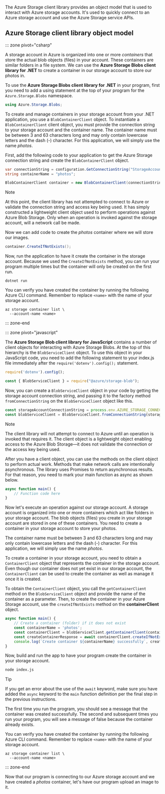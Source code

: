 The Azure Storage client library provides an object model that is used to interact with Azure storage accounts. It's used to quickly connect to an Azure storage account and use the Azure Storage service APIs. 

## Azure Storage client library object model

::: zone pivot="csharp"

A storage account in Azure is organized into one or more _containers_ that store the actual blob objects (files) in your account.  These containers are similar folders in a file system.  We can use the **Azure Storage Blobs client library for .NET** to create a container in our storage account to store our photos in.

To use the **Azure Storage Blobs client library for .NET** in your program, first you need to add a using statement at the top of your program for the `Azure.Storage.Blobs` namespace.

```csharp
using Azure.Storage.Blobs;
```

To create and manage containers in your storage account from your .NET application, you use a `BlobContainerClient` object. To instantiate a `BlobContainerClient` client object, you must provide the connection string to your storage account and the container name. The container name must be between 3 and 63 characters long and may only contain lowercase letters and the dash (-) character. For this application, we will simply use the name _photos_.

First, add the following code to your application to get the Azure Storage connection string and create the `BlobContainerClient` object.

```csharp
var connectionString = configuration.GetConnectionString("StorageAccount");
string containerName = "photos";

BlobContainerClient container = new BlobContainerClient(connectionString, containerName);
```

> [!NOTE]
> At this point, the client library has not attempted to connect to Azure or validate the connection string and access key being used. It has simply constructed a lightweight client object used to perform operations against Azure Blob Storage. Only when an operation is invoked against the storage account, will a network call be made.

Now we can add code to create the _photos_ container where we will store our images.

```csharp
container.CreateIfNotExists();
```

Now, run the application to have it create the container in the storage account. Because we used the `CreateIfNotExists` method, you can run your program multiple times but the container will only be created on the first run.

```dotnetcli
dotnet run
```

You can verify you have created the container by running the following Azure CLI command. Remember to replace `<name>` with the name of your storage account.

```azurecli
az storage container list \
  --account-name <name>
```

::: zone-end

::: zone pivot="javascript"

The **Azure Storage Blob client library for JavaScript** contains a number of client objects for interacting with Azure Storage Blobs. At the top of this hierarchy is the `BlobServiceClient` object. To use this object in your JavaScript code, you need to add the following statement to your index.js file immediately after the `require('dotenv').config();` statement.

```javascript
require('dotenv').config();

const { BlobServiceClient } = require("@azure/storage-blob");
```

Now, you can create a `BlobServiceClient` object in your code by getting the storage account connection string, and passing it to the factory method `fromConnectionString` on the `BlobServiceClient` object like this.

```javascript
const storageAccountConnectionString = process.env.AZURE_STORAGE_CONNECTION_STRING;
const blobServiceClient = BlobServiceClient.fromConnectionString(storageAccountConnectionString);
```

> [!NOTE]
> The client library will not attempt to connect to Azure until an operation is invoked that requires it. The client object is a lightweight object enabling access to the Azure Blob Storage&mdash;it does not validate the connection or the access key being used.

After you have a client object, you can use the methods on the client object to perform actual work. Methods that make network calls are intentionally asynchronous. The library uses Promises to return asynchronous results. For that reason, you need to mark your main function as async as shown below.

```javascript
async function main() {
    // Function code here
}
```

Now let's execute an operation against our storage account. A storage account is organized into one or more containers which act like folders in your storage account. The blob objects (files) you create in your storage account are stored in one of these containers. You need to create a container in your storage account to store your photos.

The container name must be between 3 and 63 characters long and may only contain lowercase letters and the dash (-) character.  For this application, we will simply use the name  _photos_.

To create a container in your storage account, you need to obtain a `ContainerClient` object that represents the container in the storage account. Even though our container does not yet exist in our storage account, the `ContainerClient` can be used to create the container as well as manage it once it is created.

To obtain the `ContainerClient` object, you call the `getContainerClient` method on the `BlobServiceClient` object and provide the name of the container as a parameter. Then, to create the container in your Azure Storage account, use the `createIfNotExists` method on the **containerClient** object.

```javascript
async function main() {
    // Create a container (folder) if it does not exist
    const containerName = 'photos';
    const containerClient = blobServiceClient.getContainerClient(containerName);
    const createContainerResponse = await containerClient.createIfNotExists();
    console.log(`Create container ${containerName} successfully`, createContainerResponse.succeeded);
}
```

Now, build and run the app to have your program create the container in your storage account.

```bash
node index.js
```

> [!TIP]
> If you get an error about the use of the `await` keyword, make sure you have added the `async` keyword to the `main` function definition per the final step in the previous instructions.

The first time you run the program, you should see a message that the container was created successfully. The second and subsequent times you run your program, you will see a message of false because the container already exists.

You can verify you have created the container by running the following Azure CLI command. Remember to replace `<name>` with the name of your storage account.

```azurecli
az storage container list \
  --account-name <name>
```

::: zone-end

Now that our program is connecting to our Azure storage account and we have created a _photos_ container, let's have our program upload an image to it.
